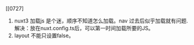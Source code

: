 [[0727] 
1. nuxt3 加载js 是个迷，顺序不知道怎么加载。nav 过去后似乎加载就有问题. 
   解决：放在nuxt.config.ts后，可以第一时间加载所要的JS。
2. layout 不能只设置false。